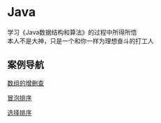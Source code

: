 # Java

学习《Java数据结构和算法》的过程中所得所悟  
本人不是大神，只是一个和你一样为理想奋斗的打工人  

## 案例导航
[数组的增删查](https://github.com/DonHear/Java-/blob/main/ArrayDemo.java)  

[冒泡排序](https://github.com/DonHear/Java-/blob/main/BubbleSor.java)  

[选择排序](https://github.com/DonHear/Java-/blob/main/SelectSort.java)  
